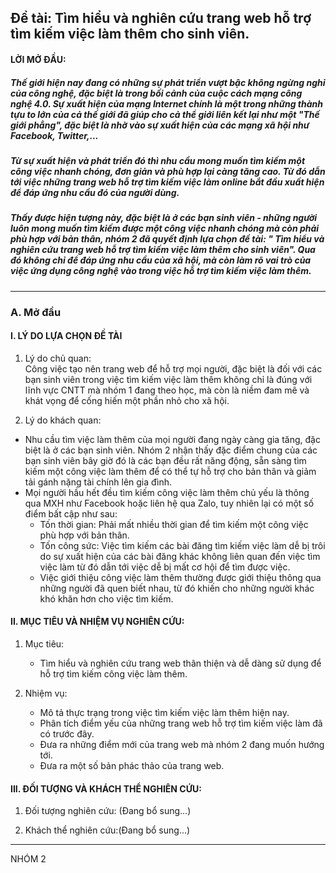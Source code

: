 ## Đề tài: Tìm hiểu và nghiên cứu trang web hỗ trợ tìm kiếm việc làm thêm cho sinh viên.

#### LỜI MỞ ĐẦU:

##### Thế giới hiện nay đang có những sự phát triển vượt bậc không ngừng nghỉ của công nghệ, đặc biệt là trong bối cảnh của cuộc cách mạng công nghệ 4.0. Sự xuất hiện của mạng Internet chính là một trong những thành tựu to lớn của cả thế giới đã giúp cho cả thể giới liên kết lại như một "Thế giới phẳng", đặc biệt là nhờ vào sự xuất hiện của các mạng xã hội như Facebook, Twitter,...

##### Từ sự xuất hiện và phát triển đó thì nhu cầu mong muốn tìm kiếm một công việc nhanh chóng, đơn giản và phù hợp lại càng tăng cao. Từ đó dẫn tới việc những trang web hỗ trợ tìm kiếm việc làm online bắt đầu xuất hiện để đáp ứng nhu cầu đó của người dùng.

##### Thấy được hiện tượng này, đặc biệt là ở các bạn sinh viên - những người luôn mong muốn tìm kiếm được một công việc nhanh chóng mà còn phải phù hợp với bản thân, nhóm 2 đã quyết định lựa chọn đề tài: " Tìm hiểu và nghiên cứu trang web hỗ trợ tìm kiếm việc làm thêm cho sinh viên". Qua đó không chỉ để đáp ứng nhu cầu của xã hội, mà còn làm rõ vai trò của việc ứng dụng công nghệ vào trong việc hỗ trợ tìm kiếm việc làm thêm.

---

### A. Mở đầu

#### I. LÝ DO LỰA CHỌN ĐỀ TÀI

1. Lý do chủ quan: <br>
   Công việc tạo nên trang web để hỗ trợ mọi người, đặc biệt là đối với các bạn sinh viên trong việc tìm kiếm việc làm thêm không chỉ là đúng với lĩnh vực CNTT mà nhóm 1 đang theo học, mà còn là niềm đam mê và khát vọng để cống hiến một phần nhỏ cho xã hội.

2. Lý do khách quan:

- Nhu cầu tìm việc làm thêm của mọi người đang ngày càng gia tăng, đặc biệt là ở các bạn sinh viên. Nhóm 2 nhận thấy đặc điểm chung của các bạn sinh viên bây giờ đó là các bạn đều rất năng động, sẵn sàng tìm kiếm một công việc làm thêm để có thể tự hỗ trợ cho bản thân và giảm tải gánh nặng tài chính lên gia đình.
- Mọi người hầu hết đều tìm kiếm công việc làm thêm chủ yếu là thông qua MXH như Facebook hoặc liên hệ qua Zalo, tuy nhiên lại có một số điểm bất cập như sau:
  - Tốn thời gian: Phải mất nhiều thời gian để tìm kiếm một công việc phù hợp với bản thân.
  - Tốn công sức: Việc tìm kiếm các bài đăng tìm kiếm việc làm dễ bị trôi do sự xuất hiện của các bài đăng khác không liên quan đến việc tìm việc làm từ đó dẫn tới việc dễ bị mất cơ hội để tìm được việc.
  - Việc giới thiệu công việc làm thêm thường được giới thiệu thông qua những người đã quen biết nhau, từ đó khiến cho những người khác khó khăn hơn cho việc tìm kiếm.

#### II. MỤC TIÊU VÀ NHIỆM VỤ NGHIÊN CỨU:

1. Mục tiêu:

   - Tìm hiểu và nghiên cứu trang web thân thiện và dễ dàng sử dụng để hỗ trợ tìm kiếm công việc làm thêm.

2. Nhiệm vụ:
   - Mô tả thực trạng trong việc tìm kiếm việc làm thêm hiện nay.
   - Phân tích điểm yếu của những trang web hỗ trợ tìm kiếm việc làm đã có trước đây.
   - Đưa ra những điểm mới của trang web mà nhóm 2 đang muốn hướng tới.
   - Đưa ra một số bản phác thảo của trang web.

#### III. ĐỐI TƯỢNG VÀ KHÁCH THỂ NGHIÊN CỨU:

1. Đối tượng nghiên cứu: (Đang bổ sung...)

2. Khách thể nghiên cứu:(Đang bổ sung...)

---

NHÓM 2
